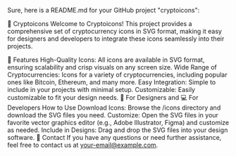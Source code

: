 
Sure, here is a README.md for your GitHub project "cryptoicons":

🚀 Cryptoicons
Welcome to Cryptoicons! This project provides a comprehensive set of cryptocurrency icons in SVG format, making it easy for designers and developers to integrate these icons seamlessly into their projects.

🌟 Features
High-Quality Icons: All icons are available in SVG format, ensuring scalability and crisp visuals on any screen size.
Wide Range of Cryptocurrencies: Icons for a variety of cryptocurrencies, including popular ones like Bitcoin, Ethereum, and many more.
Easy Integration: Simple to include in your projects with minimal setup.
Customizable: Easily customizable to fit your design needs.
🎨 For Designers and 💻 For Developers
How to Use
Download Icons: Browse the /icons directory and download the SVG files you need.
Customize: Open the SVG files in your favorite vector graphics editor (e.g., Adobe Illustrator, Figma) and customize as needed.
Include in Designs: Drag and drop the SVG files into your design software.
📧 Contact
If you have any questions or need further assistance, feel free to contact us at your-email@example.com.
